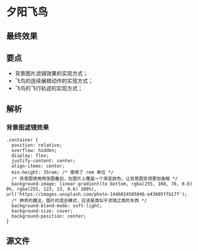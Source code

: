# 夕阳飞鸟

## 最终效果

<FlyingBirds />

## 要点

- 背景图片滤镜效果的实现方式；
- 飞鸟的连续展翅动作的实现方式；
- 飞鸟的飞行轨迹的实现方式；

## 解析

### 背景图滤镜效果

```scss{8-11}
.container {
  position: relative;
  overflow: hidden;
  display: flex;
  justify-content: center;
  align-items: center;
  min-height: 35rem; /* 使用了 rem 单位 */
  /* 背景图使用两张图叠加，在图片上覆盖一个渐变颜色，让背景图变得更加昏暗 */
  background-image: linear-gradient(to bottom, rgba(255, 168, 76, 0.6) 0%, rgba(255, 123, 13, 0.6) 100%), url('https://images.unsplash.com/photo-1446824505046-e43605ffb17f');
  /* 神奇的魔法，图片的混合模式，应该是类似于滤镜之类的东西 */
  background-blend-mode: soft-light;
  background-size: cover;
  background-position: center;
}
```

## 源文件

<script setup>
import FlyingBirds from '@/ui/animation/flying-birds/index.vue'
</script>
